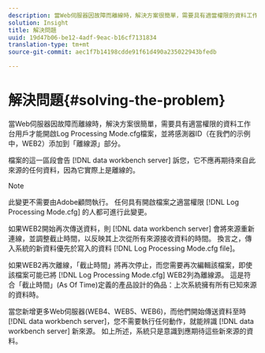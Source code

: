```yaml
---
description: 當Web伺服器因故障而離線時，解決方案很簡單，需要具有適當權限的資料工作台用戶才能開啟Log Processing Mode.cfg檔案，並將感測器ID（在我們的示例中，WEB2）添加到「離線源」部分。
solution: Insight
title: 解決問題
uuid: 19d47b06-be12-4adf-9eac-b16cf7131834
translation-type: tm+mt
source-git-commit: aec1f7b14198cdde91f61d490a235022943bfedb

---
```



# 解決問題{#solving-the-problem}

當Web伺服器因故障而離線時，解決方案很簡單，需要具有適當權限的資料工作台用戶才能開啟Log Processing Mode.cfg檔案，並將感測器ID（在我們的示例中，WEB2）添加到「離線源」部分。

檔案的這一區段會告 [!DNL data workbench server] 訴您，它不應再期待來自此來源的任何資料，因為它實際上是離線的。

>[!NOTE]
>
>此變更不需要由Adobe顧問執行。 任何具有開啟檔案之適當權限 [!DNL Log Processing Mode.cfg] 的人都可進行此變更。

如果WEB2開始再次傳送資料，則 [!DNL data workbench server] 會將來源重新連線，並調整截止時間，以反映其上次從所有來源接收資料的時間。 換言之，傳入系統的新資料優先於寫入的資料 [!DNL Log Processing Mode.cfg file]。

如果WEB2再次離線，「截止時間」將再次停止，而您需要再次編輯該檔案，即使該檔案可能已將 [!DNL Log Processing Mode.cfg] WEB2列為離線源。 這是符合「截止時間」(As Of Time)定義的產品設計的偽品：上次系統擁有所有已知來源的資料時。

當您新增更多Web伺服器(WEB4、WEB5、WEB6)，而他們開始傳送資料至時 [!DNL data workbench server]，您不需要執行任何動作，就能辨識 [!DNL data workbench server] 新來源。 如上所述，系統只是意識到應期待這些新來源的資料。
